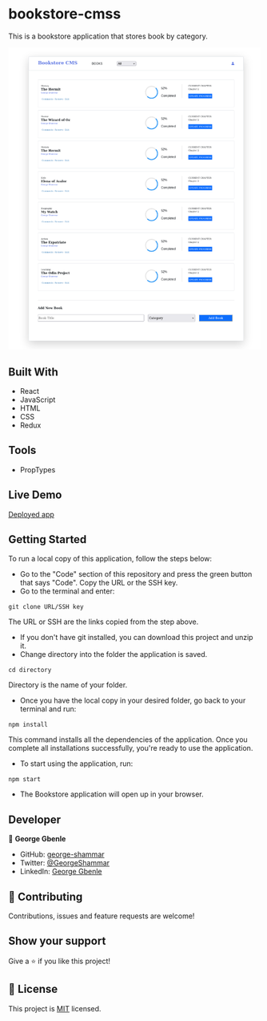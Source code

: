 # bookstore-cmss

This is a bookstore application that stores book by category.

![screenShot](./bookstore.png)

## Built With
- React
- JavaScript
- HTML
- CSS
- Redux

## Tools
- PropTypes

## Live Demo
[Deployed app](https://bookstore-cmss.herokuapp.com/)

## Getting Started

To run a local copy of this application, follow the steps below:

- Go to the "Code" section of this repository and press the green button that says "Code". Copy the URL or the SSH key.
- Go to the terminal and enter:
```
git clone URL/SSH key
```

The URL or SSH are the links copied from the step above.

- If you don't have git installed, you can download this project and unzip it.
- Change directory into the folder the application is saved.
```
cd directory
```
Directory is the name of your folder.

- Once you have the local copy in your desired folder, go back to your terminal and run:
```
npm install
```
This command installs all the dependencies of the application. Once you complete all installations successfully, you're ready to use the application.

- To start using the application, run:
```
npm start
```
- The Bookstore application will open up in your browser.

## Developer

👤 **George Gbenle**

- GitHub: [george-shammar](https://github.com/george-shammar)
- Twitter: [@GeorgeShammar](https://twitter.com/GeorgeShammar)
- LinkedIn: [George Gbenle](https://www.linkedin.com/in/georgegbenle/)

## 🤝 Contributing

Contributions, issues and feature requests are welcome!

## Show your support

Give a ⭐️ if you like this project!

## 📝 License

This project is [MIT](LICENSE) licensed.
